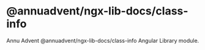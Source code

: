
# @annuadvent/ngx-lib-docs/class-info

Annu Advent @annuadvent/ngx-lib-docs/class-info Angular Library module.
